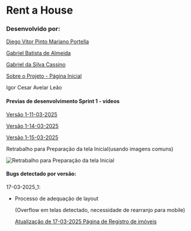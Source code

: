 # Rent a House

### Desenvolvido por:

[Diego Vitor Pinto Mariano Portella](https://github.com/diegovitorportella)

[Gabriel Batista de Almeida](https://github.com/GabrielBatistadeAlmeida)

[Gabriel da Silva Cassino](https://github.com/kasshinokun)

[Sobre o Projeto - Página Inicial](https://github.com/kasshinokun/Projeto-Integrado-Desenvolvimento-Movel/blob/main/Rent_a_House_App/)

Igor Cesar Avelar Leão

#### Previas de desenvolvimento Sprint 1 - vídeos

 [Versão 1-11-03-2025](https://youtube.com/shorts/cTVmHEY7E44?si=hPk19S3dxK42wJA1)
 
 [Versão 1-14-03-2025](https://youtube.com/shorts/QjVhkhm4xPc?si=zLrbdjWetz8AhRfF)
 
 [Versão 1-15-03-2025](https://youtube.com/shorts/Qy8Njn8hKzE?si=1ZMVO77sXQHFtOZH)
 
 Retrabalho para Preparação da tela Inicial(usando imagens comuns)
 
 ![Retrabalho para Preparação da tela Inicial](https://github.com/kasshinokun/Projeto-Integrado-Desenvolvimento-Movel/blob/main/Rent_a_House_App/Imagens_S1/8.png)

#### Bugs detectado por versão:

17-03-2025_1:

- Processo de adequação de layout

  (Overflow em telas detectado, necessidade de rearranjo para mobile)
  
   [Atualização de 17-03-2025 Página de Registro de imóveis](https://youtu.be/qtA02pSkzLM?si=XwOG-YthXZI0zo7F)

  
